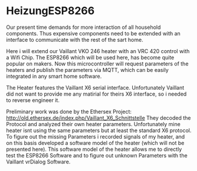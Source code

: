 # HeizungESP8266

Our present time demands for more interaction of all household components. 
Thus expensive components need to be extended with an interface to communicate with the rest of the sart home.

Here i will extend our Vaillant VKO 246 heater with an VRC 420 control with a Wifi Chip. 
The ESP8266 which will be used here, has become quite popular on makers.
Now this microcontroller will request parameters of the heaters and publish the parameters via MQTT, 
which can be easily integrated in any smart home software.

The Heater features the Vaillant X6 serial interface.
Unfortunately Vaillant did not want to provide me any matirial for theirs X6 interface, so i needed to reverse engineer it.

Preliminary work was done by the Ethersex Project: http://old.ethersex.de/index.php/Vaillant_X6_Schnittstelle
They decoded the Protocol and analyzed their own heater parameters.
Unfortunately mine heater isnt using the same parameters but at least the standard X6 protocol.
To figure out the missing Parameters i recorded signals of my heater, 
and on this basis developed a software model of the heater (which will not be presented here).
This software model of the heater allows me to directly test the ESP8266 Software 
and to figure out unknown Parameters with the Vaillant vrDialog Software.
